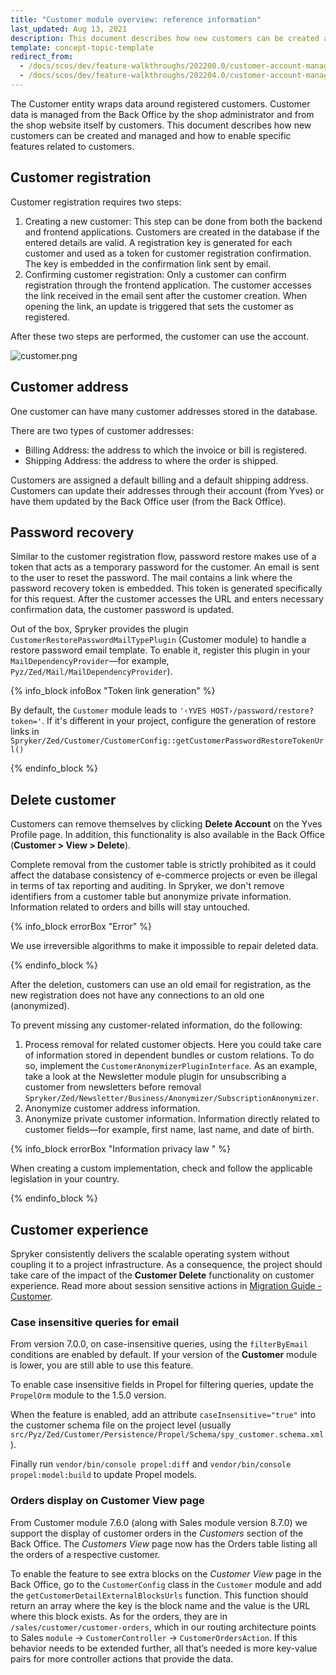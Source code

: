 ```yaml
---
title: "Customer module overview: reference information"
last_updated: Aug 13, 2021
description: This document describes how new customers can be created and managed and how to enable specific features related to customers.
template: concept-topic-template
redirect_from:
  - /docs/scos/dev/feature-walkthroughs/202200.0/customer-account-management-feature-walkthrough/reference-information-customer-module-overview.html
  - /docs/scos/dev/feature-walkthroughs/202204.0/customer-account-management-feature-walkthrough/reference-information-customer-module-overview.html
---
```


The Customer entity wraps data around registered customers. Customer data is managed from the Back Office by the shop administrator and from the shop website itself by customers. This document describes how new customers can be created and managed and how to enable specific features related to customers.

## Customer registration

Customer registration requires two steps:

1. Creating a new customer: This step can be done from both the backend and frontend applications. Customers are created in the database if the entered details are valid. A registration key is generated for each customer and used as a token for customer registration confirmation. The key is embedded in the confirmation link sent by email.
2. Confirming customer registration: Only a customer can confirm registration through the frontend application. The customer accesses the link received in the email sent after the customer creation. When opening the link, an update is triggered that sets the customer as registered.

After these two steps are performed, the customer can use the account.

![customer.png](https://spryker.s3.eu-central-1.amazonaws.com/docs/Features/Customer+Relationship+Management/Customer+Groups/Customer+Module+Overview/customer.png)

## Customer address

One customer can have many customer addresses stored in the database.

There are two types of customer addresses:

* Billing Address: the address to which the invoice or bill is registered.
* Shipping Address: the address to where the order is shipped.

Customers are assigned a default billing and a default shipping address. Customers can update their addresses through their account (from Yves) or have them updated by the Back Office user (from the Back Office).

## Password recovery

Similar to the customer registration flow, password restore makes use of a token that acts as a temporary password for the customer. An email is sent to the user to reset the password. The mail contains a link where the password recovery token is embedded. This token is generated specifically for this request. After the customer accesses the URL and enters necessary confirmation data, the customer password is updated.

Out of the box, Spryker provides the plugin `CustomerRestorePasswordMailTypePlugin` (Customer module) to handle a restore password email template. To enable it, register this plugin in your `MailDependencyProvider`—for example, `Pyz/Zed/Mail/MailDependencyProvider`).

{% info_block infoBox "Token link generation" %}

By default, the `Customer` module leads to `'‹YVES HOST›/password/restore?token='`. If it's different in your project, configure the generation of restore links in `Spryker/Zed/Customer/CustomerConfig::getCustomerPasswordRestoreTokenUrl()`

{% endinfo_block %}

## Delete customer

Customers can remove themselves by clicking **Delete Account** on the Yves Profile page. In addition, this functionality is also available in the Back Office (**Customer > View > Delete**).

Complete removal from the customer table is strictly prohibited as it could affect the database consistency of e-commerce projects or even be illegal in terms of tax reporting and auditing. In Spryker, we don't remove identifiers from a customer table but anonymize private information. Information related to orders and bills will stay untouched.

{% info_block errorBox "Error" %}

We use irreversible algorithms to make it impossible to repair deleted data.

{% endinfo_block %}

After the deletion, customers can use an old email for registration, as the new registration does not have any connections to an old one (anonymized).

To prevent missing any customer-related information, do the following:

1. Process removal for related customer objects. Here you could take care of information stored in dependent bundles or custom relations. To do so, implement the `CustomerAnonymizerPluginInterface`. As an example, take a look at the Newsletter module plugin for unsubscribing a customer from newsletters before removal `Spryker/Zed/Newsletter/Business/Anonymizer/SubscriptionAnonymizer`.
2. Anonymize customer address information.
3. Anonymize private customer information. Information directly related to customer fields—for example, first name, last name, and date of birth.

{% info_block errorBox "Information privacy law " %}

When creating a custom implementation, check and follow the applicable legislation in your country.

{% endinfo_block %}

## Customer experience

Spryker consistently delivers the scalable operating system without coupling it to a project infrastructure. As a consequence, the project should take care of the impact of the **Customer Delete** functionality on customer experience. Read more about session sensitive actions in [Migration Guide - Customer](/docs/scos/dev/module-migration-guides/migration-guide-customer.html).

### Case insensitive queries for email

From version 7.0.0, on case-insensitive queries, using the `filterByEmail` conditions are enabled by default. If your version of the **Customer** module is lower, you are still able to use this feature.

To enable case insensitive fields in Propel for filtering queries, update the `PropelOrm` module to the 1.5.0 version.

When the feature is enabled, add an attribute `caseInsensitive="true"` into the customer schema file on the project level (usually `src/Pyz/Zed/Customer/Persistence/Propel/Schema/spy_customer.schema.xml`).

Finally run `vendor/bin/console propel:diff` and `vendor/bin/console propel:model:build` to update Propel models.

### Orders display on Customer View page

From Customer module 7.6.0 (along with Sales module version 8.7.0) we support the display of customer orders in the *Customers* section of the Back Office. The *Customers View* page now has the Orders table listing all the orders of a respective customer.

To enable the feature to see extra blocks on the *Customer View* page in the Back Office, go to the `CustomerConfig` class in the `Customer` module and add the `getCustomerDetailExternalBlocksUrls` function. This function should return an array where the key is the block name and the value is the URL where this block exists. As for the orders, they are in `/sales/customer/customer-orders`, which in our routing architecture points to Sales `module` -> `CustomerController` -> `CustomerOrdersAction`. If this behavior needs to be extended further, all that’s needed is more key-value pairs for more controller actions that provide the data.
